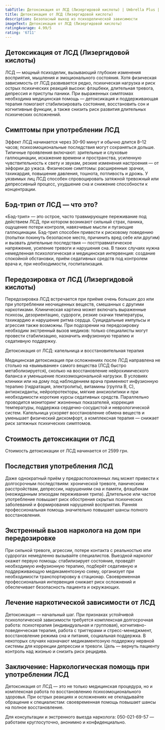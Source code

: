 ```yaml
---
tabTitle: Детоксикация от ЛСД (Лизергидовой кислоты) | Umbrella Plus | От 2599 грн
title: Детоксикация от ЛСД (Лизергидовой кислоты)
description: Безопасный выход из психоделической зависимости
imageText: Детоксикация от ЛСД (Лизергидовой кислоты)
ratingAvarage: 4.99/5
rating: '6711'
---
```


## Детоксикация от ЛСД (Лизергидовой кислоты)

ЛСД — мощный психоделик, вызывающий глубокие изменения восприятия, мышления и эмоционального состояния. Хотя физическая зависимость от ЛСД развивается редко, психическая нагрузка и риск острых психических реакций высоки: флэшбеки, длительная тревога, депрессия и приступы паники. При выраженных симптомах необходима медицинская помощь — детоксикация и поддерживающая терапия помогают стабилизировать состояние, восстановить сон и когнитивные функции, а также снизить риск развития длительных психических осложнений.

## Симптомы при употреблении ЛСД

Эффект ЛСД начинается через 30–90 минут и обычно длится 8–12 часов; психоэмоциональные последствия могут сохраняться дольше. Типичные проявления включают: зрительные и слуховые галлюцинации, искажение времени и пространства, усиленную чувствительность к свету и звукам, резкие изменения настроения — от эйфории до ужаса. Физические симптомы: расширенные зрачки, тахикардия, повышение давления, тошнота, потливость и дрожь. У уязвимых лиц ЛСД способен спровоцировать затяжной тревожный или депрессивный процесс, ухудшение сна и снижение способности к концентрации.

## Бэд-трип от ЛСД — что это?

«Бэд-трип» — это острое, часто травмирующее переживание под действием ЛСД, при котором возникают сильный страх, паника, ощущение потери контроля, навязчивые мысли и пугающие галлюцинации. Бэд-трип способен привести к рисковому поведению (попытки покинуть безопасное место, причинить вред себе или другим) и вызвать длительные последствия — посттравматическое напряжение, усиление тревоги и нарушения сна. В таких случаях нужна немедленная психологическая и медицинская интервенция: создание спокойной обстановки, приём седативных средств под контролем врача и, при необходимости, госпитализация.

## Передозировка от ЛСД (Лизергидовой кислоты)

Передозировка ЛСД встречается при приёме очень больших доз или при употреблении неочищенных веществ, смешанных с другими наркотиками. Клиническая картина может включать выраженные психозы, дезориентацию, судороги, резкие скачки температуры, тахикардию и нарушение ритма сердца. Суицидальные импульсы и агрессия также возможны. При подозрении на передозировку необходим экстренный вызов медиков: только специалисты могут провести стабилизацию, назначить инфузионную терапию и седативную поддержку.

Детоксикация от ЛСД: капельница и восстановительная терапия

Медицинская детоксикация при осложнениях после ЛСД направлена не столько на «вымывание» самого вещества (ЛСД быстро метаболизируется), сколько на восстановление нейрохимического баланса и уменьшение психоэмоциональной нагрузки. В условиях клиники или на дому под наблюдением врача применяют инфузионную терапию (гидратация, электролиты), витамины (группа B, С), антиоксиданты, нейропротекторы, мягкие анксиолитики и при необходимости короткие курсы седативных средств. Параллельно проводится мониторинг жизненных показателей, коррекция температуры, поддержка сердечно-сосудистой и неврологической систем. Капельница ускоряет восстановление обмена веществ и уменьшает физический дискомфорт, а комплексная терапия — снижает риск затяжных психических симптомов.

## Стоимость детоксикации от ЛСД

Стоимость детоксикации от ЛСД начинается от 2599 грн.

## Последствия употребления ЛСД

Даже однократный приём у предрасположенных лиц может привести к долгосрочным последствиям: хронической тревоге, паническим расстройствам, депрессии, нарушениям сна и памяти, флэшбекам (неожиданным эпизодам переживания трипа). Длительное или частое употребление повышает риск обострения скрытых психических заболеваний и формирования нарушений восприятия. Ранняя профессиональная помощь значительно повышает шансы полного восстановления.

## Экстренный вызов нарколога на дом при передозировке

При сильной тревоге, агрессии, потере контакта с реальностью или судорогах немедленно вызывайте специалистов. Выездной нарколог окажет первую помощь: стабилизирует состояние, проведёт необходимую инфузионную терапию, подберёт седативную и поддерживающую медикаментозную схему, организует при необходимости транспортировку в стационар. Своевременная профессиональная интервенция снижает риск осложнений и обеспечивает безопасность пациента и окружающих.

## Лечение наркотической зависимости от ЛСД

Детоксикация — начальный шаг. При признаках устойчивой психологической зависимости требуется комплексная долгосрочная работа: психотерапия (индивидуальная и групповая), когнитивно-поведенческая терапия, работа с триггерами и стресс-менеджмент, восстановление режима сна и питания, социальная поддержка. В некоторых случаях назначают медикаментозную поддержку нервной системы для коррекции депрессии и тревоги. Цель — вернуть пациенту контроль над жизнью и снизить риск рецидива.

## Заключение: Наркологическая помощь при употреблении ЛСД

Детоксикация от ЛСД — это не только медицинская процедура, но и комплексная работа по восстановлению психоэмоционального здоровья. При острых реакциях и осложнениях не откладывайте обращение к специалистам: своевременная помощь повышает шансы на полное восстановление.

Для консультации и экстренного выезда нарколога: 050-021-69-57 — работаем круглосуточно, анонимно и конфиденциально.
